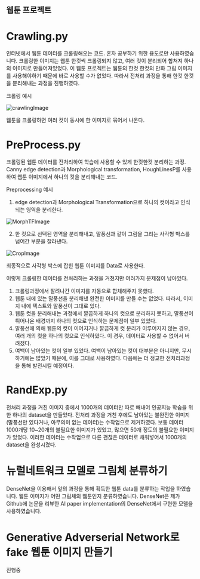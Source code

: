 ## 웹툰 프로젝트

# Crawling.py

인터넷에서 웹툰 데이터를 크롤링해오는 코드.  혼자 공부하기 위한 용도로만 사용하였습니다.
크롤링한 이미지는 웹툰 한컷씩 크롤링되지 않고, 여러 컷이 분리되어 합쳐져 하나의 이미지로 만들어져있었다.
이 웹툰 프로젝트는 웹툰의 한컷 한컷의 만화 그림 이미지를 사용해야하기 때문에 바로 사용할 수가 없었다.
따라서 전처리 과정을 통해 한컷 한컷을 분리해내는 과정을 진행하였다.

크롤링 예시

![crawlingImage](https://user-images.githubusercontent.com/54815470/133966483-6217447f-3f18-42e7-9270-dea5ac71a7ef.png)

웹툰을 크롤링하면 여러 컷이 동시에 한 이미지로 묶어서 나온다.


# PreProcess.py

크롤링된 웹툰 데이터를 전처리하여 학습에 사용할 수 있게 한컷한컷 분리하는 과정.
Canny edge detection과 Morphological transformation, HoughLinesP를 사용하여 웹툰 이미지에서 하나의 컷을 분리해내는 코드.

Preprocessing 예시

1. edge detection과 Morphological Transformation으로 하나의 컷이라고 인식되는 영역을 분리한다.

![MorphTFImage](https://user-images.githubusercontent.com/54815470/133968632-1e70963a-b713-487d-bd00-bbd237c53efc.png)


2. 한 컷으로 선택된 영역을 분리해내고, 말풍선과 같이 그림을 그리는 사각형 박스를 넘어간 부분을 잘라낸다.

![CropImage](https://user-images.githubusercontent.com/54815470/133968647-8a6ede78-470b-46e8-8d27-12f17bd71eee.png)


최종적으로 사각형 박스에 잡힌 웹툰 이미지를 Data로 사용한다.

이렇게 크롤링한 데이터를 전처리하는 과정을 거쳤지만 여러가지 문제점이 남아있다.

1. 크롤링과정에서 잘려나간 이미지를 자동으로 합체해주지 못했다.
2. 웹툰 내에 있는 말풍선을 분리해낸 완전한 이미지를 만들 수는 없었다. 따라서, 이미지 내에 텍스트와 말풍선이 그대로 있다.
3. 웹툰 컷을 분리해내는 과정에서 깔끔하게 하나의 컷으로 분리하지 못하고, 말풍선이 튀어나온 배경까지 하나의 컷으로 인식하는 문제점이 일부 있었다.
4. 말풍선에 의해 웹툰의 컷이 이어지거나 깔끔하게 컷 분리가 이루어지지 않는 경우, 여러 개의 컷을 하나의 컷으로 인식하였다. 이 경우, 데이터로 사용할 수 없어서 버려졌다.
5. 여백이 남아있는 컷이 일부 있었다. 여백이 남아있는 컷이 대부분은 아니지만, 무시하기에는 많았기 때문에, 이를 그대로 사용하였다. 다음에는 더 정교한 전처리과정을 통해 발전시킬 예정이다. 


# RandExp.py

전처리 과정을 거친 이미지 중에서 1000개의 데이터만 따로 빼내어 인공지능 학습을 위한 하나의 dataset을 만들었다.
전처리 과정을 거친 후에도 남아있는 불완전한 이미지(말풍선만 있다거나, 아무의미 없는 데이터)는 수작업으로 제거하였다.
보통 데이터 1000개당 10~20개의 불필요한 이미지가 있었고, 많으면 50개 정도의 불필요한 이미지가 있었다.
이러한 데이터는 수작업으로 다른 괜찮은 데이터로 채워넣어서 1000개의 dataset을 완성시켰다.

# 뉴럴네트워크 모델로 그림체 분류하기

DenseNet을 이용해서 앞의 과정을 통해 획득한 웹툰 data를 분류하는 작업을 하였습니다. 웹툰 이미지가 어떤 그림체의 웹툰인지 분류하였습니다.
DenseNet은 제가 Github에 논문을 리뷰한 AI paper implementation의 DenseNet에서 구현한 모델을 사용하였습니다.

# Generative Adverserial Network로 fake 웹툰 이미지 만들기

진행중
